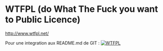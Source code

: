 
WTFPL (do What The Fuck you want to Public Licence)
===================================================
http://www.wtfpl.net/



Pour une integration aux README.md de GIT :
[![WTFPL](http://www.wtfpl.net/wp-content/uploads/2012/12/wtfpl-badge-4.png)](http://wtfpl.net)
